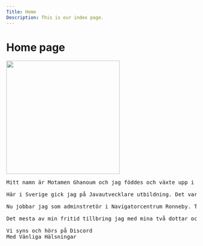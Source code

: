```yaml
---
Title: Home
Description: This is our index page.
---
```


Home page
==========================


<img class ="img1" src=https://i.ibb.co/d4DJ2dV/im3.jpg width="300"/>

<pre>
Mitt namn är Motamen Ghanoum och jag föddes och växte upp i Homs, Syrien. Där studerade jag till elektronisk ingenjör sen reste jag till Sverige.

Här i Sverige gick jag på Javautvecklare utbildning. Det var mitt första steg i programmerings värld och det som gör mig nyfiken att lära mig mer om programmering, vilket hamnar mig här i webb programmering programmet.

Nu jobbar jag som adminstretör i Navigatorcentrum Ronneby. Tidigare jobbade jag med förpackning i xyelm i Emmaboda. Dessutom har jag erfarenhet i förpackning men mitt mål var och förtfarande är att jobba som webb utvecklare.

Det mesta av min fritid tillbring jag med mina två dottar och min fru. Fotboll är min favorit sport och ibland spelar jag tennis.

Vi syns och hörs på Discord
Med Vänliga Hälsningar
</pre>
